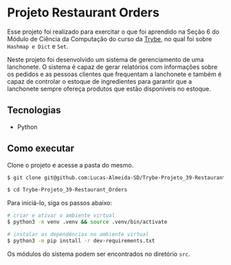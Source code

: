 # Projeto Restaurant Orders

Esse projeto foi realizado para exercitar o que foi aprendido na Seção 6 do Módulo de Ciência da Computação do curso da [Trybe](https://www.betrybe.com/), no qual foi sobre `Hashmap e Dict` e `Set`.

Neste projeto foi desenvolvido um sistema de gerenciamento de uma lanchonete.
O sistema é capaz de gerar relatórios com informações sobre os pedidos e as pessoas clientes que frequentam a lanchonete e também é capaz de controlar o estoque de ingredientes para garantir que a lanchonete sempre ofereça produtos que estão disponíveis no estoque.

## Tecnologias

  - Python

## Como executar

Clone o projeto e acesse a pasta do mesmo.

```bash
$ git clone git@github.com:Lucas-Almeida-SD/Trybe-Projeto_39-Restaurant_Orders.git

$ cd Trybe-Projeto_39-Restaurant_Orders
```

Para iniciá-lo, siga os passos abaixo:

```bash
# criar e ativar o ambiente virtual
$ python3 -m venv .venv && source .venv/bin/activate

# instalar as dependências no ambiente virtual
$ python3 -m pip install -r dev-requirements.txt
```

Os módulos do sistema podem ser encontrados no diretório `src`.